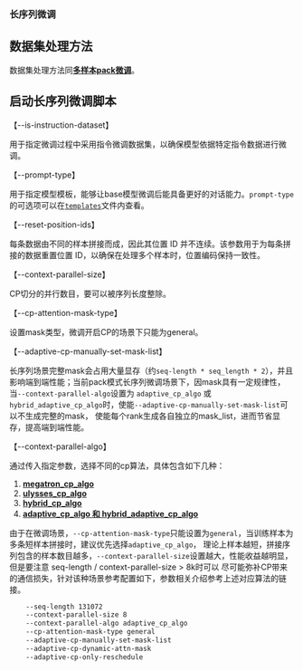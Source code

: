 ### 长序列微调

## 数据集处理方法
数据集处理方法同[**多样本pack微调**](multi-sample_pack_fine-tuning.md)。


## 启动长序列微调脚本

【--is-instruction-dataset】

用于指定微调过程中采用指令微调数据集，以确保模型依据特定指令数据进行微调。

【--prompt-type】

用于指定模型模板，能够让base模型微调后能具备更好的对话能力。`prompt-type`的可选项可以在[`templates`](../../configs/finetune/templates.json)文件内查看。

【--reset-position-ids】

每条数据由不同的样本拼接而成，因此其位置 ID 并不连续。该参数用于为每条拼接的数据重置位置 ID，以确保在处理多个样本时，位置编码保持一致性。

【--context-parallel-size】

CP切分的并行数目，要可以被序列长度整除。

【--cp-attention-mask-type】

设置mask类型，微调开启CP的场景下只能为general。

【--adaptive-cp-manually-set-mask-list】

长序列场景完整mask会占用大量显存（约`seq-length * seq_length * 2`），并且影响端到端性能；当前pack模式长序列微调场景下，因mask具有一定规律性，
当`--context-parallel-algo`设置为 `adaptive_cp_algo` 或 `hybrid_adaptive_cp_algo`时，使能`--adaptive-cp-manually-set-mask-list`可以不生成完整的mask，
使能每个rank生成各自独立的mask_list，进而节省显存，提高端到端性能。

【--context-parallel-algo】

通过传入指定参数，选择不同的cp算法，具体包含如下几种：

1. [**megatron_cp_algo**](https://gitee.com/ascend/MindSpeed/blob/master/docs/features/ring-attention-context-parallel.md)
2. [**ulysses_cp_algo**](https://gitee.com/ascend/MindSpeed/blob/master/docs/features/ulysses-context-parallel.md)
3. [**hybrid_cp_algo**](https://gitee.com/ascend/MindSpeed/blob/master/docs/features/hybrid-context-parallel.md)
4. [**adaptive_cp_algo 和 hybrid_adaptive_cp_algo**](https://gitee.com/ascend/MindSpeed/blob/master/docs/features/adaptive-cp.md)

由于在微调场景，`--cp-attention-mask-type`只能设置为`general`，当训练样本为多条短样本拼接时，建议优先选择`adaptive_cp_algo`，
理论上样本越短，拼接序列包含的样本数目越多，`--context-parallel-size`设置越大，性能收益越明显，但是要注意 seq-length / context-parallel-size > 8k时可以
尽可能弥补CP带来的通信损失，针对该种场景参考配置如下，参数相关介绍参考上述对应算法的链接。

```bash
    --seq-length 131072
    --context-parallel-size 8
    --context-parallel-algo adaptive_cp_algo
    --cp-attention-mask-type general
    --adaptive-cp-manually-set-mask-list
    --adaptive-cp-dynamic-attn-mask
    --adaptive-cp-only-reschedule
```


